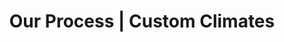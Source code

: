 ---
title: "Our Process | Custom Climates"
description: "Seamless from First Call to Final Delivery. Our entire process is designed for the modern contractor: fast, reliable, and straightforward."
hero_headline: "Our Simple, Reliable Process"
hero_subtext: "From consultation to pickup, we make climate control effortless."
headline: "Seamless from First Call to Final Pickup"
subtext: "Our entire process is designed for the modern contractor: fast, reliable, and straightforward. Here's how we get you from a problem to a solution."
steps:
  - title: "1. Consultation"
    description: "Tell us about your project, your materials, and your jobsite requirements. We'll help you identify the perfect climate-controlled solution."
  - title: "2. Unit Selection"
    description: "Choose from our fleet of high-performance trailers and containers, available in multiple sizes and power configurations."
  - title: "3. Delivery & Setup"
    description: "We deliver the unit directly to your jobsite and handle the complete setup. It's a true plug-and-play solution."
  - title: "4. Real-Time Monitoring"
    description: "You get 24/7 visibility into the unit's temperature and humidity, ensuring your materials are always protected."
  - title: "5. Pickup"
    description: "When your project is complete, we'll coordinate a seamless pickup, leaving your jobsite clear."
--- 